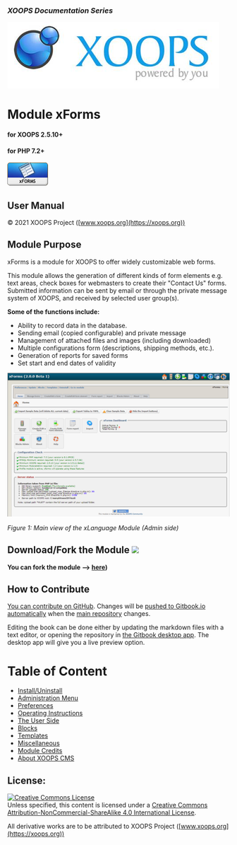 ### _XOOPS Documentation Series_
![](assets/logoXoops.jpg)

# Module xForms
#### for XOOPS 2.5.10+

#### for PHP 7.2+
      
![](assets/logoModule.png)
            
## User Manual

© 2021 XOOPS Project ([www.xoops.org](https://xoops.org))  

## Module Purpose

xForms is a module for XOOPS to offer widely customizable web forms.

This module allows the generation of different kinds of form elements e.g. text areas, check boxes for webmasters to create their "Contact Us" forms. Submitted information can be sent by email or through the private message system of XOOPS, and received by selected user group(s).

**Some of the functions include:**

* Ability to record data in the database.
* Sending email (copied configurable) and private message
* Management of attached files and images (including downloaded)
* Multiple configurations form (descriptions, shipping methods, etc.).
* Generation of reports for saved forms
* Set start and end dates of validity

![](assets/image001.png)


*Figure 1: Main view of the xLanguage Module (Admin side)*

## Download/Fork the Module ![](https://xoops.org/images/forkit.png) 

**You can fork the module --> [here](https://github.com/XoopsModules25x/xforms))** 

## How to Contribute

[You can contribute on GitHub](https://github.com/XoopsDocs/xforms-tutorial). Changes will be [pushed to Gitbook.io automatically](https://xoops.gitbook.io/xforms-tutorial/activity) when the [main repository](https://github.com/XoopsDocs/xforms-tutorial) changes.

Editing the book can be done either by updating the markdown files with a text editor, or opening the repository in [the Gitbook desktop app](https://github.com/GitbookIO/editor/blob/master/README.md). The desktop app will give you a live preview option.

# Table of Content

* [Install/Uninstall](book/1install.md)
* [Administration Menu](book/2administration.md)
* [Preferences](book/3preferences.md)
* [Operating Instructions](book/4operations.md)
* [The User Side](book/5userside.md)
* [Blocks](book/6blocks.md)
* [Templates](book/7templates.md)
* [Miscellaneous](book/8other.md) 
* [Module Credits](book/9credits.md)
* [About XOOPS CMS](book/10aboutxoops.md)

## License:

<a rel="license" href="http://creativecommons.org/licenses/by-nc-sa/4.0/"><img alt="Creative Commons License" style="border-width:0" src="https://i.creativecommons.org/l/by-nc-sa/4.0/88x31.png" /></a><br />Unless specified, this content is licensed under a <a rel="license" href="http://creativecommons.org/licenses/by-nc-sa/4.0/">Creative Commons Attribution-NonCommercial-ShareAlike 4.0 International License</a>.

All derivative works are to be attributed to XOOPS Project ([www.xoops.org](https://xoops.org))
